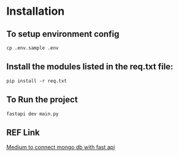 # Installation

## To setup environment config
`cp .env.sample .env`

## Install the modules listed in the req.txt file:

`pip install -r req.txt`

## To Run the project

`fastapi dev main.py`

## REF Link

[Medium to connect mongo db with fast api](https://medium.com/@ChanakaDev/mongodb-with-fastapi-1d5440880520)